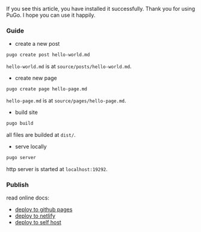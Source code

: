 If you see this article, you have installed it successfully. Thank you for using PuGo. I hope you can use it happily.
<!--more-->
### Guide

- create a new post

```bash
pugo create post hello-world.md
```

`hello-world.md` is at `source/posts/hello-world.md`.

- create new page

```bash
pugo create page hello-page.md
```

`hello-page.md` is at `source/pages/hello-page.md`.

- build site

```bash
pugo build
```

all files are builded at `dist/`.

- serve locally

```bash
pugo server
```

http server is started at `localhost:19292`.

### Publish

read online docs:

- [deploy to github pages](#)
- [deploy to netlify](#)
- [deploy to self host](#)